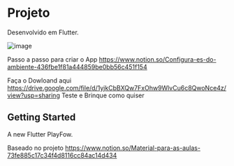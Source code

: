 # Projeto
Desenvolvido em Flutter. 


![image](https://user-images.githubusercontent.com/15915765/130448710-c9926ba8-6a32-4fac-a18f-52c4701c8188.png)


Passo a passo para criar o App 
https://www.notion.so/Configura-es-do-ambiente-436fbe1f81a444859be0bb56c451f154


Faça o Dowloand aqui https://drive.google.com/file/d/1yjkCbBXQw7FxOhw9WlvCu6c8QwoNce4z/view?usp=sharing
Teste e Brinque como quiser 

## Getting Started
A new Flutter PlayFow.

Baseado no projeto
https://www.notion.so/Material-para-as-aulas-73fe885c17c34f4d8116cc84ac14d434


